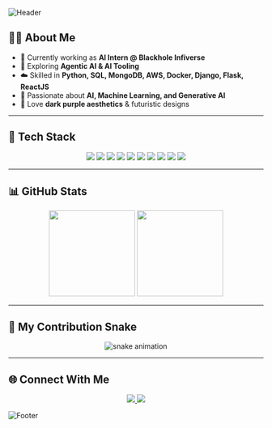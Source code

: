 <!-- Profile Banner -->
![Header](https://capsule-render.vercel.app/api?type=waving&color=6A0DAD&height=230&section=header&text=Yashika%20Tirkey&fontSize=50&fontColor=ffffff&animation=fadeIn&fontAlignY=38&desc=AI%20Intern%20%7C%20Python%20%7C%20ML%20%7C%20Data%20Science&descAlignY=55&descAlign=50)

<!-- About Me -->
## 👩‍💻 About Me  
- 🌌 Currently working as **AI Intern @ Blackhole Infiverse**  
- 🤖 Exploring **Agentic AI & AI Tooling**  
- ☁️ Skilled in **Python, SQL, MongoDB, AWS, Docker, Django, Flask, ReactJS**  
- 🧠 Passionate about **AI, Machine Learning, and Generative AI**  
- 🎨 Love **dark purple aesthetics** & futuristic designs  

---

<!-- Skills Section -->
## 🚀 Tech Stack  

<p align="center">
  <!-- Programming -->
  <img src="https://img.shields.io/badge/Python-3776AB?style=for-the-badge&logo=python&logoColor=white"/>
  <img src="https://img.shields.io/badge/SQL-003B57?style=for-the-badge&logo=database&logoColor=white"/>
  <img src="https://img.shields.io/badge/MongoDB-4EA94B?style=for-the-badge&logo=mongodb&logoColor=white"/>
  
  <!-- Frameworks -->
  <img src="https://img.shields.io/badge/Django-092E20?style=for-the-badge&logo=django&logoColor=white"/>
  <img src="https://img.shields.io/badge/Flask-000000?style=for-the-badge&logo=flask&logoColor=white"/>
  <img src="https://img.shields.io/badge/React-20232A?style=for-the-badge&logo=react&logoColor=61DAFB"/>
  
  <!-- AI/ML -->
  <img src="https://img.shields.io/badge/Machine%20Learning-6A0DAD?style=for-the-badge&logo=tensorflow&logoColor=white"/>
  <img src="https://img.shields.io/badge/Generative%20AI-8E44AD?style=for-the-badge&logo=openai&logoColor=white"/>
  
  <!-- Tools -->
  <img src="https://img.shields.io/badge/Docker-2496ED?style=for-the-badge&logo=docker&logoColor=white"/>
  <img src="https://img.shields.io/badge/AWS-232F3E?style=for-the-badge&logo=amazonaws&logoColor=white"/>
</p>

---

<!-- GitHub Stats -->
## 📊 GitHub Stats  

<p align="center">
  <img src="https://github-readme-stats.vercel.app/api?username=yashikart&show_icons=true&theme=radical&title_color=8e44ad&icon_color=8e44ad&text_color=ffffff&bg_color=0d1117" height="170"/>
  <img src="https://github-readme-streak-stats.herokuapp.com/?user=yashikart&theme=radical&background=0d1117&stroke=8e44ad&ring=8e44ad&fire=8e44ad&currStreakLabel=ffffff" height="170"/>
</p>

---

<!-- Animated Snake -->
## 🐍 My Contribution Snake  
<p align="center">
  <img src="https://raw.githubusercontent.com/yashikart/yashikart/output/github-contribution-grid-snake.svg" alt="snake animation"/>
</p>

---

<!-- Connect -->
## 🌐 Connect With Me  

<p align="center">
  <a href="https://github.com/yashikart">
    <img src="https://img.shields.io/badge/GitHub-6A0DAD?style=for-the-badge&logo=github&logoColor=white"/>
  </a>
  <a href="https://www.linkedin.com/in/yashika-tirkey">
    <img src="https://img.shields.io/badge/LinkedIn-8E44AD?style=for-the-badge&logo=linkedin&logoColor=white"/>
  </a>
</p>

<!-- Footer -->
![Footer](https://capsule-render.vercel.app/api?type=waving&color=6A0DAD&height=120&section=footer)

